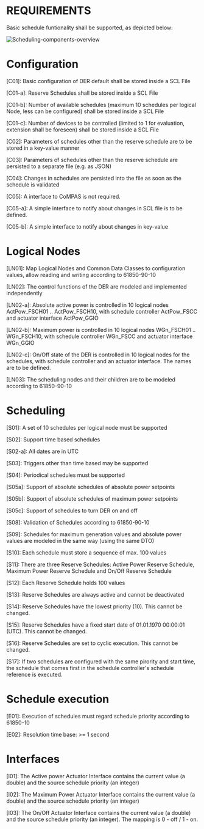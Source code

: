 # REQUIREMENTS

Basic schedule funtionality shall be supported, as depicted below:

![Scheduling-components-overview](images/61850-90-7_6.3.2_Schedules_relevant_parts.png)

# Configuration

[C01]: Basic configuration of DER default shall be stored inside a SCL File

[C01-a]: Reserve Schedules shall be stored inside a SCL File

[C01-b]: Number of available schedules (maximum 10 schedules per logical Node, less can be configured) shall be stored inside a SCL File

[C01-c]: Number of devices to be controlled (limited to 1 for evaluation, extension shall be foreseen) shall be stored inside a SCL File

[C02]: Parameters of schedules other than the reserve schedule are to be stored in a key-value manner

[C03]: Parameters of schedules other than the reserve schedule are persisted to a separate file (e.g. as JSON)

[C04]: Changes in schedules are persisted into the file as soon as the schedule is validated

[C05]: A interface to CoMPAS is not required.

[C05-a]: A simple interface to notify about changes in SCL file is to be defined.

[C05-b]: A simple interface to notify about changes in key-value

# Logical Nodes
[LN01]: Map Logical Nodes and Common Data Classes to configuration values, allow reading and writing according to 61850-90-10

[LN02]: The control functions of the DER are modeled and implemented independently

[LN02-a]: Absolute active power is controlled in 10 logical nodes ActPow_FSCH01 .. ActPow_FSCH10, with schedule controller ActPow_FSCC and actuator interface ActPow_GGIO

[LN02-b]: Maximum power is controlled in 10 logical nodes WGn_FSCH01 .. WGn_FSCH10, with schedule controller WGn_FSCC and actuator interface WGn_GGIO

[LN02-c]: On/Off state of the DER is controlled in 10 logical nodes for the schedules, with schedule controller and an actuator interface. The names are to be defined.

[LN03]: The scheduling nodes and their children are to be modeled according to 61850-90-10 

# Scheduling
[S01]: A set of 10 schedules per logical node must be supported

[S02]: Support time based schedules

[S02-a]: All dates are in UTC

[S03]: Triggers other than time based may be supported

[S04]: Periodical schedules must be supported

[S05a]: Support of absolute schedules of absolute power setpoints

[S05b]: Support of absolute schedules of maximum power setpoints

[S05c]: Support of schedules to turn DER on and off

[S08]: Validation of Schedules according to 61850-90-10

[S09]: Schedules for maximum generation values and absolute power values are modeled in the same way (using the same DTO)

[S10]: Each schedule must store a sequence of max. 100 values

[S11]: There are three Reserve Schedules: Active Power Reserve Schedule, Maximum Power Reserve Schedule and On/Off Reserve Schedule

[S12]: Each Reserve Schedule holds 100 values

[S13]: Reserve Schedules are always active and cannot be deactivated

[S14]: Reserve Schedules have the lowest priority (10). This cannot be changed.

[S15]: Reserve Schedules have a fixed start date of 01.01.1970 00:00:01 (UTC). This cannot be changed.

[S16]: Reserve Schedules are set to cyclic execution. This cannot be changed.

[S17]: If two schedules are configured with the same pirority and start time, the schedule that comes first in the schedule controller's schedule reference is executed.

# Schedule execution
[E01]: Execution of schedules must regard schedule priority according to 61850-10

[E02]: Resolution time base: >= 1 second

# Interfaces

[I01]: The Active power Actuator Interface contains the current value (a double) and the source schedule priority (an integer)

[I02]: The Maximum Power Actuator Interface contains the current value (a double) and the source schedule priority (an integer)

[I03]: The On/Off Actuator Interface contains the current value (a double) and the source schedule priority (an integer). The mapping is 0 - off / 1 - on.
